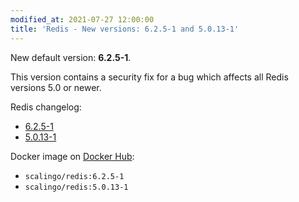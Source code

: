 ```yaml
---
modified_at: 2021-07-27 12:00:00
title: 'Redis - New versions: 6.2.5-1 and 5.0.13-1'
---
```


New default version: **6.2.5-1**.

This version contains a security fix for a bug which affects all Redis versions 5.0 or newer.

Redis changelog:

* [6.2.5-1](https://raw.githubusercontent.com/redis/redis/6.2/00-RELEASENOTES)
* [5.0.13-1](https://raw.githubusercontent.com/redis/redis/5.0/00-RELEASENOTES)

Docker image on [Docker Hub](https://hub.docker.com/r/scalingo/redis):

* `scalingo/redis:6.2.5-1`
* `scalingo/redis:5.0.13-1`
